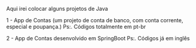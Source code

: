 Aqui irei colocar alguns projetos de Java

1 - App de Contas (um projeto de conta de banco, com conta corrente, especial e poupança.)
Ps:. Códigos totalmente em pt-br

2 - App de Contas desenvolvido em SpringBoot
Ps:. Códigos já em inglês
